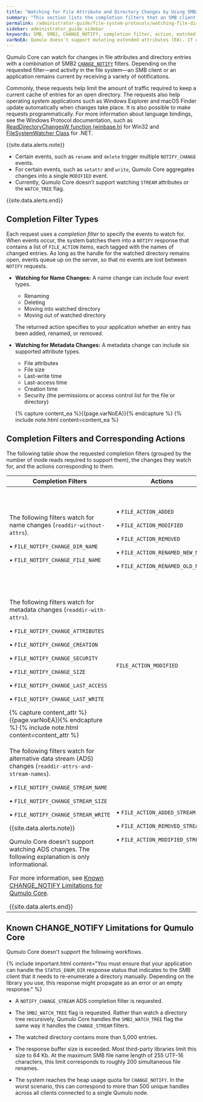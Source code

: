 ```yaml
---
title: "Watching for File Attribute and Directory Changes by Using SMB2 CHANGE_NOTIFY"
summary: "This section lists the completion filters that an SMB client can request and the corresponding actions that Qumulo Core returns for a matched change."
permalink: /administrator-guide/file-system-protocols/watching-file-directory-changes-smb2-change-notify.html
sidebar: administrator_guide_sidebar
keywords: SMB, SMB2, CHANGE_NOTIFY, completion filter, action, matched change
varNoEA: Qumulo doesn't support mutating extended attributes (EA). If only the <code>FILE_NOTIFY_CHANGE_EA</code> filter is requested, no events propagate.
---
```


Qumulo Core can watch for changes in file attributes and directory entries with a combination of SMB2 <a href='https://learn.microsoft.com/en-us/openspecs/windows_protocols/ms-smb2/598f395a-e7a2-4cc8-afb3-ccb30dd2df7c'><code>CHANGE_NOTIFY</code></a> filters. Depending on the requested filter&mdash;and activity in the file system&mdash;an SMB client or an application remains current by receiving a variety of notifications.

Commonly, these requests help limit the amount of traffic required to keep a current cache of entries for an open directory. The requests also help operating system applications such as Windows Explorer and macOS Finder update automatically when changes take place. It is also possible to make requests programmatically. For more information about language bindings, see the Windows Protocol documentation, such as [ReadDirectoryChangesW function (winbase.h)](https://learn.microsoft.com/en-us/windows/win32/api/winbase/nf-winbase-readdirectorychangesw) for Win32 and [FileSystemWatcher Class](https://learn.microsoft.com/en-us/dotnet/api/system.io.filesystemwatcher?view=net-7.0) for .NET.

{{site.data.alerts.note}}
<ul>
  <li>Certain events, such as <code>rename</code> and <code>delete</code> trigger multiple <code>NOTIFY_CHANGE</code> events.</li>
  <li>For certain events, such as <code>setattr</code> and <code>write</code>, Qumulo Core aggregates changes into a single <code>MODIFIED</code> event.</li>
  <li>Currently, Qumulo Core doesn’t support watching <code>STREAM</code> attributes or the <code>WATCH_TREE</code> flag.</li>
</ul>
{{site.data.alerts.end}}

## Completion Filter Types
Each request uses a _completion filter_ to specify the events to watch for. When events occur, the system batches them into a `NOTIFY` response that contains a list of `FILE_ACTION` items, each tagged with the names of changed entries. As long as the handle for the watched directory remains open, events queue up on the server, so that no events are lost between <code>NOTIFY</code> requests.

* **Watching for Name Changes:** A name change can include four event types.
  * Renaming
  * Deleting
  * Moving into watched directory
  * Moving out of watched directory
  
  The returned action specifies to your application whether an entry has been added, renamed, or removed.

* **Watching for Metadata Changes:** A metadata change can include six supported attribute types.
  * File attributes
  * File size
  * Last-write time
  * Last-access time
  * Creation time
  * Security (the permissions or access control list for the file or directory)

  {% capture content_ea %}{{page.varNoEA}}{% endcapture %}
  {% include note.html content=content_ea %}


## Completion Filters and Corresponding Actions
The following table show the requested completion filters (grouped by the number of inode reads required to support them), the changes they watch for, and the actions corresponding to them.

<table>
<thead>
  <tr>
    <th>Completion Filters</th>
    <th>Actions</th>
    <th>Description</th>
  </tr>
</thead>
<tbody>
  <tr>
    <td>
      <p>The following filters watch for name changes (<code>readdir-without-attrs</code>).</p>      
      <p>&bull;&nbsp;<code>FILE_NOTIFY_CHANGE_DIR_NAME</code></p>        
      <p>&bull;&nbsp;<code>FILE_NOTIFY_CHANGE_FILE_NAME</code></p>  
    </td>
    <td>
      <p>&bull;&nbsp;<code>FILE_ACTION_ADDED</code></p>
      <p>&bull;&nbsp;<code>FILE_ACTION_MODIFIED</code></p>
      <p>&bull;&nbsp;<code>FILE_ACTION_REMOVED</code></p>        
      <p>&bull;&nbsp;<code>FILE_ACTION_RENAMED_NEW_NAME</code></p>
      <p>&bull;&nbsp;<code>FILE_ACTION_RENAMED_OLD_NAME</code></p>
    </td>
    <td>
      <p>When Qumulo Core watches names, it notifies the client when there is an added, removed, or renamed file or directory in the watched directory.</p>
      <ul>
        <li>A <code>delete</code> event sends both <code>REMOVED</code> and <code>MODIFIED</code> notifications.</li>
        <li>A <code>rename</code> event sends separate, consecutive events for <code>OLD</code> and <code>NEW</code> names, for example:
<pre>[REMOVED, file_old_name],
[ADDED, file_new_name]</pre></li>
      </ul>
    </td>
  </tr>
  <tr>
    <td>
      <p>The following filters watch for metadata changes (<code>readdir-with-attrs</code>).</p>        
      <p>&bull;&nbsp;<code>FILE_NOTIFY_CHANGE_ATTRIBUTES</code></p>
      <p>&bull;&nbsp;<code>FILE_NOTIFY_CHANGE_CREATION</code></p>
      <p>&bull;&nbsp;<code>FILE_NOTIFY_CHANGE_SECURITY</code></p>        
      <p>&bull;&nbsp;<code>FILE_NOTIFY_CHANGE_SIZE</code></p>
      <p>&bull;&nbsp;<code>FILE_NOTIFY_CHANGE_LAST_ACCESS</code></p>
      <p>&bull;&nbsp;<code>FILE_NOTIFY_CHANGE_LAST_WRITE</code></p>
      {% capture content_attr %}{{page.varNoEA}}{% endcapture %}
      {% include note.html content=content_attr %}    
    </td>
    <td>
      <code>FILE_ACTION_MODIFIED</code>
    </td>
    <td>
      <p>When one of the watched attributes changes for an entry of the watched directory and the filter is requested, the client receives a <code>MODIFIED</code> event.</p>
      <p>{% include note.html content="In Microsoft terminology, attributes are <em>flags.</em> For more information, see <a href='https://learn.microsoft.com/en-us/openspecs/windows_protocols/ms-fscc/ca28ec38-f155-4768-81d6-4bfeb8586fc9'>File Attributes</a> in the Open Specification documentation." %}</p>
    </td>
  </tr>
  <tr>
    <td>
      <p>The following filters watch for alternative data stream (ADS) changes (<code>readdir-attrs-and-stream-names</code>).</p>      
      <p>&bull;&nbsp;<code>FILE_NOTIFY_CHANGE_STREAM_NAME</code></p>
      <p>&bull;&nbsp;<code>FILE_NOTIFY_CHANGE_STREAM_SIZE</code></p>
      <p>&bull;&nbsp;<code>FILE_NOTIFY_CHANGE_STREAM_WRITE</code></p>
      {{site.data.alerts.note}}
      <p>Qumulo Core doesn't support watching ADS changes. The following explanation is only informational.</p>
      <p>For more information, see <a href="#known-limitations">Known CHANGE_NOTIFY Limitations for Qumulo Core</a>.</p>
      {{site.data.alerts.end}}
    </td>
    <td>
      <p>&bull;&nbsp;<code>FILE_ACTION_ADDED_STREAM</code></p>
      <p>&bull;&nbsp;<code>FILE_ACTION_REMOVED_STREAM</code></p>
      <p>&bull;&nbsp;<code>FILE_ACTION_MODIFIED_STREAM</code></p>      
    </td>
    <td>
      <p>Consider the following example command.</p>
      <pre>echo "data" > watched_dir/file0:stream</pre>
      <p>This command generates the following event.</p>
      <pre>[ADDED_STREAM, file0:stream]</pre>
      <p>When a name change takes place, Qumulo Core returns the <code>STATUS_ENUM_DIR</code> message that indicates that the client should perform its own directory read.</p>
    </td>   
  </tr>  
</tbody>
</table>


<a id="known-limitations"></a>
## Known CHANGE_NOTIFY Limitations for Qumulo Core
Qumulo Core doesn't support the following workflows.

{% include important.html content="You must ensure that your application can handle the `STATUS_ENUM_DIR` response status that indicates to the SMB client that it needs to re-enumerate a directory manually. Depending on the library you use, this response might propagate as an error or an empty response." %}

* A `NOTIFY_CHANGE_STREAM` ADS completion filter is requested.

* The `SMB2_WATCH_TREE` flag is requested. Rather than watch a directory tree recursively, Qumulo Core handles the `SMB2_WATCH_TREE` flag the same way it handles the `CHANGE_STREAM` filters.
  
* The watched directory contains more than 5,000 entries.

* The response buffer size is exceeded. Most third-party libraries limit this size to 64 Kb. At the maximum SMB file name length of 255 UTF-16 characters, this limit corresponds to roughly 200 simultaneous file renames.

* The system reaches the heap usage quota for `CHANGE_NOTIFY`. In the worst scenario, this can correspond to more than 500 unique handles across all clients connected to a single Qumulo node.
